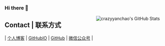 ### Hi there 👋

<!--
**pangguoming/pangguoming** is a ✨ _special_ ✨ repository because its `README.md` (this file) appears on your GitHub profile.

Here are some ideas to get you started:

- 🔭 I’m currently working on ...
- 🌱 I’m currently learning ...
- 👯 I’m looking to collaborate on ...
- 🤔 I’m looking for help with ...
- 💬 Ask me about ...
- 📫 How to reach me: ...
- 😄 Pronouns: ...
- ⚡ Fun fact: ...
-->

<img align="right" src="https://github-readme-stats.vercel.app/api?username=crazyyanchao&show_icons=true&icon_color=805AD5&text_color=2edfa3&bg_color=ffffff&hide_title=true&title_color=20a0ff" alt="crazyyanchao's GitHub Stats">

## Contact | 联系方式

|  [个人博客](http://pangguoming.com) | [GitHubIO](https://pangguoming.github.io) | [GitHub](https://github.com/pangguoming) | [微信公众号](http://neo4j.6laohu.com/Neo4j_weichat.jpg) |
